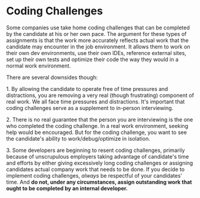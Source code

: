 # Coding Challenges

Some companies use take home coding challenges that can be completed by the candidate at his or her own pace.
The argument for these types of assignments is that the work more accurately reflects actual work that the candidate
may encounter in the job environment. It allows them to work on their own dev environments, use their own IDEs,
reference external sites, set up their own tests and optimize their code the way they would in a normal work environment.

There are several downsides though:

1\. By allowing the candidate to operate free of time pressures and distractions, you are removing a very real (though
frustrating) component of real work. We all face time pressures and distractions. It's important that coding challenges
serve as a supplement to in-person interviewing.

2\. There is no real guarantee that the person you are interviewing is the one who completed the coding challenge. In
a real work environment, seeking help would be encouraged. But for the coding challenge, you want to see the candidate's
ability to work/debug/optimize in isolation.

3\. Some developers are beginning to resent coding challenges, primarily because of unscrupulous employers taking
advantage of candidate's time and efforts by either giving excessively long coding challenges or assigning candidates
actual company work that needs to be done. If you decide to implement coding challenges, *always* be respectful of your
candidates' time. And **do not, under any circumstances, assign outstanding work that ought to be completed by an
internal developer.**
